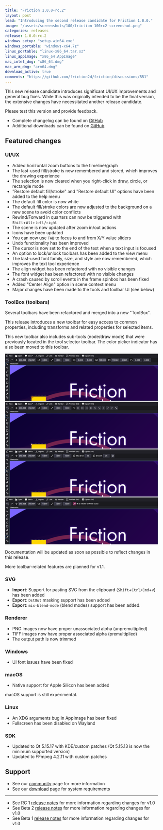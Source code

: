 ```yaml
---
title: "Friction 1.0.0-rc.2"
layout: post
lead: "Introducing the second release candidate for Friction 1.0.0."
image: "/assets/screenshots/100/friction-100rc2-screenshot.png"
categories: releases
release: 1.0.0-rc.2
windows_setup: "setup-win64.exe"
windows_portable: "windows-x64.7z"
linux_portable: "linux-x86_64.tar.xz"
linux_appimage: "x86_64.AppImage"
mac_intel_dmg: "x86_64.dmg"
mac_arm_dmg: "arm64.dmg"
download_active: true
comments: "https://github.com/friction2d/friction/discussions/551"
---
```


This new release candidate introduces significant UI/UX improvements and general bug fixes. While this was originally intended to be the final version, the extensive changes have necessitated another release candidate.

Please test this version and provide feedback.

* Complete changelog can be found on [GitHub](https://github.com/friction2d/friction/compare/v1.0.0-rc.1...v1.0.0-rc.2)
* Additional downloads can be found on [GitHub](https://github.com/friction2d/friction/releases/tag/v1.0.0-rc.2)

## Featured changes

### UI/UX

* Added horizontal zoom buttons to the timeline/graph
* The last-used fill/stroke is now remembered and stored, which improves the drawing experience
* The selection is now cleared when you right-click in draw, circle, or rectangle mode
* "Restore default fill/stroke" and "Restore default UI" options have been added to the help menu
* The default fill color is now white
* The default fill/stroke colors are now adjusted to the background on a new scene to avoid color conflicts
* Rewind/Forward in quarters can now be triggered with `Shift`+`Alt`+`left/right`
* The scene is now updated after zoom in/out actions
* Icons have been updated
* You can now use `TAB` to focus to and from X/Y value sliders
* Undo functionality has been improved
* The cursor is now set to the end of the text when a text input is focused
* An option to lock/unlock toolbars has been added to the view menu
* The last-used font family, size, and style are now remembered, which improves the text tool experience
* The align widget has been refactored with no visible changes
* The font widget has been refactored with no visible changes
* A crash caused by scroll events in the frame spinbox has been fixed
* Added "Center Align" option in scene context menu
* Major changes have been made to the tools and toolbar UI (see below)

### ToolBox (toolbars)

Several toolbars have been refactored and merged into a new "ToolBox".

This release introduces a new toolbar for easy access to common properties, including transforms and related properties for selected items.

This new toolbar also includes sub-tools (node/draw mode) that were previously located in the tool selector toolbar. The color picker indicator has also been moved to this toolbar.

![ToolBox Screenshot 1](/assets/screenshots/100/friction-100rc2-toolbox-01.png)
![ToolBox Screenshot 2](/assets/screenshots/100/friction-100rc2-toolbox-02.png)
![ToolBox Screenshot 3](/assets/screenshots/100/friction-100rc2-toolbox-03.png)
![ToolBox Screenshot 4](/assets/screenshots/100/friction-100rc2-toolbox-04.png)

Documentation will be updated as soon as possible to reflect changes in this release.

More toolbar-related features are planned for v1.1.

### SVG

* **Import**: Support for pasting SVG from the clipboard (`Shift`+`Ctrl/Cmd`+`v`) has been added
* **Export**: `DstOut` masking support has been added
* **Export**: `mix-blend-mode` (blend modes) support has been added.

### Renderer

* PNG images now have proper unassociated alpha (unpremultiplied)
* TIFF images now have proper associated alpha (premultiplied)
* The output path is now trimmed

### Windows

* UI font issues have been fixed

### macOS

* Native support for Apple Silicon has been added

macOS support is still experimental.

### Linux

* An XDG arguments bug in AppImage has been fixed
* Fullscreen has been disabled on Wayland

### SDK

* Updated to Qt 5.15.17 with KDE/custom patches (Qt 5.15.13 is now the minimum supported version)
* Updated to FFmpeg 4.2.11 with custom patches

## Support

* See our [community](/community.html) page for more information
* See our [download](/download.html#requirements) page for system requirements

---

* See RC 1 [release notes](https://friction.graphics/releases/friction-100-rc1.html) for more information regarding changes for v1.0
* See Beta 2 [release notes](https://friction.graphics/releases/friction-100-beta2.html) for more information regarding changes for v1.0
* See Beta 1 [release notes](https://friction.graphics/releases/friction-100-beta1.html) for more information regarding changes for v1.0
